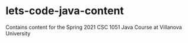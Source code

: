 # lets-code-java-content
Contains content for the Spring 2021 CSC 1051 Java Course at Villanova University
